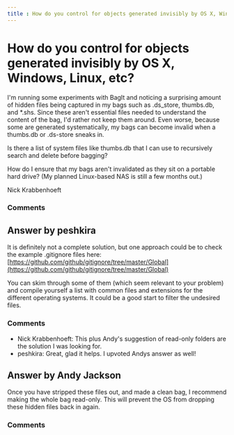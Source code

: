 ```yaml
---
title : How do you control for objects generated invisibly by OS X, Windows, Linux, etc?
---
```

How do you control for objects generated invisibly by OS X, Windows, Linux, etc?
=====================
I'm running some experiments with BagIt and noticing a surprising amount
of hidden files being captured in my bags such as .ds\_store, thumbs.db,
and \*.shs. Since these aren't essential files needed to understand the
content of the bag, I'd rather not keep them around. Even worse, because
some are generated systematically, my bags can become invalid when a
thumbs.db or .ds-store sneaks in.

Is there a list of system files like thumbs.db that I can use to
recursively search and delete before bagging?

How do I ensure that my bags aren't invalidated as they sit on a
portable hard drive? (My planned Linux-based NAS is still a few months
out.)

Nick Krabbenhoeft

### Comments ###


Answer by peshkira
----------------
It is definitely not a complete solution, but one approach could be to
check the example .gitignore files here:
[https://github.com/github/gitignore/tree/master/Global](https://github.com/github/gitignore/tree/master/Global)

You can skim through some of them (which seem relevant to your problem)
and compile yourself a list with common files and extensions for the
different operating systems. It could be a good start to filter the
undesired files.

### Comments ###
* Nick Krabbenhoeft: This plus Andy's suggestion of read-only folders are the solution I was
looking for.
* peshkira: Great, glad it helps. I upvoted Andys answer as well!

Answer by Andy Jackson
----------------
Once you have stripped these files out, and made a clean bag, I
recommend making the whole bag read-only. This will prevent the OS from
dropping these hidden files back in again.

### Comments ###


